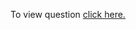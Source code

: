 To view question <a href="https://practice.geeksforgeeks.org/problems/e47329920b4e75869ea7b0e9b7c59ea145ccc22c/1" target="_blank">click here.</a>
